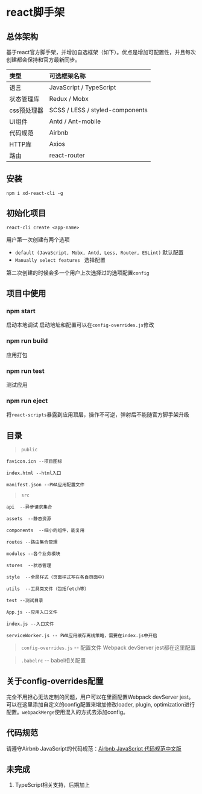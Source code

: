 # react脚手架

## 总体架构

基于react官方脚手架，并增加自选框架（如下）。优点是增加可配置性，并且每次创建都会保持和官方最新同步。

类型 | 可选框架名称
:- | :- 
语言 | JavaScript / TypeScript
状态管理库 | Redux / Mobx
css预处理器 | SCSS / LESS / styled-components
UI组件 | Antd / Ant-mobile
代码规范 | Airbnb
HTTP库 | Axios
路由 | react-router

## 安装

`npm i xd-react-cli -g`

## 初始化项目

`react-cli create <app-name>`

用户第一次创建有两个选项

- `default (JavaScript, Mobx, Antd, Less, Router, ESLint)` 默认配置
- `Manually select features ` 选择配置

第二次创建的时候会多一个用户上次选择过的选项配置`config`

## 项目中使用

### npm start

启动本地调试 启动地址和配置可以在`config-overrides.js`修改

### npm run build

应用打包

### npm run test

测试应用

### npm run eject

将`react-scripts`暴露到应用顶层，操作不可逆，弹射后不能随官方脚手架升级

## 目录

> `public`

    favicon.icn --项目图标

    index.html --html入口

    manifest.json --PWA应用配置文件

> `src`

    api  --异步请求集合

    assets  --静态资源

    components  --细小的组件，能复用

    routes --路由集合管理

    modules --各个业务模块

    stores  --状态管理

    style  --全局样式（页面样式写在各自页面中）

    utils  --工具类文件（包括fetch等）

    test --测试目录

    App.js --应用入口文件

    index.js --入口文件

    serviceWorker.js -- PWA应用缓存离线策略，需要在index.js中开启

> `config-overrides.js` -- 配置文件 Webpack devServer jest都在这里配置

> `.babelrc` -- babel相关配置

## 关于config-overrides配置

完全不用担心无法定制的问题，用户可以在里面配置Webpack devServer jest。可以在这里添加自定义的config配置来增加修改loader, plugin, optimization进行配置。`webpackMerge`使用混入的方式去添加config。

## 代码规范

请遵守Airbnb JavaScript的代码规范：[Airbnb JavaScript 代码规范中文版](https://github.com/LinYouYuan/javascript-zh)

## 未完成

1. TypeScript相关支持，后期加上
